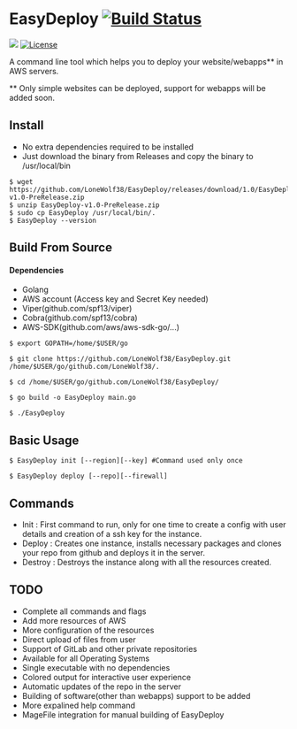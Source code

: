 # EasyDeploy [![Build Status](https://travis-ci.org/LoneWolf38/EasyDeploy.svg?branch=dev)](https://travis-ci.org/LoneWolf38/EasyDeploy)



![](https://img.shields.io/badge/Golang-1.11-blue.svg?style=for-the-badge&logo=go)
[![License](https://img.shields.io/badge/License-Apache%202.0-blue.svg?style=for-the-badge)](https://opensource.org/licenses/Apache-2.0)


A command line tool which helps you to deploy your website/webapps** in AWS servers.

** Only simple websites can be deployed, support for webapps will be added soon.

## Install

- No extra dependencies required to be installed
- Just download the binary from Releases and copy the binary to /usr/local/bin

```
$ wget https://github.com/LoneWolf38/EasyDeploy/releases/download/1.0/EasyDeploy-v1.0-PreRelease.zip
$ unzip EasyDeploy-v1.0-PreRelease.zip
$ sudo cp EasyDeploy /usr/local/bin/.
$ EasyDeploy --version
```
## Build From Source

#### Dependencies 
- Golang 
- AWS account (Access key and Secret Key needed)
- Viper(github.com/spf13/viper)
- Cobra(github.com/spf13/cobra)
- AWS-SDK(github.com/aws/aws-sdk-go/...)

```
$ export GOPATH=/home/$USER/go
```

```
$ git clone https://github.com/LoneWolf38/EasyDeploy.git /home/$USER/go/github.com/LoneWolf38/.

$ cd /home/$USER/go/github.com/LoneWolf38/EasyDeploy/

$ go build -o EasyDeploy main.go

$ ./EasyDeploy
```

## Basic Usage 
```
$ EasyDeploy init [--region][--key] #Command used only once

$ EasyDeploy deploy [--repo][--firewall]

```

## Commands
- Init : First command to run, only for one time to create a config with user details and creation of a ssh key for the instance.
- Deploy : Creates one instance, installs necessary packages and clones your repo from github and deploys it in the server.
- Destroy : Destroys the instance along with all the resources created.

## TODO
- Complete all commands and flags
- Add more resources of AWS
- More configuration of the resources
- Direct upload of files from user 
- Support of GitLab and other private repositories
- Available for all Operating Systems
- Single executable with no dependencies
- Colored output for interactive user experience
- Automatic updates of the repo in the server
- Building of software(other than webapps) support to be added
- More expalined help command
- MageFile integration for manual building of EasyDeploy